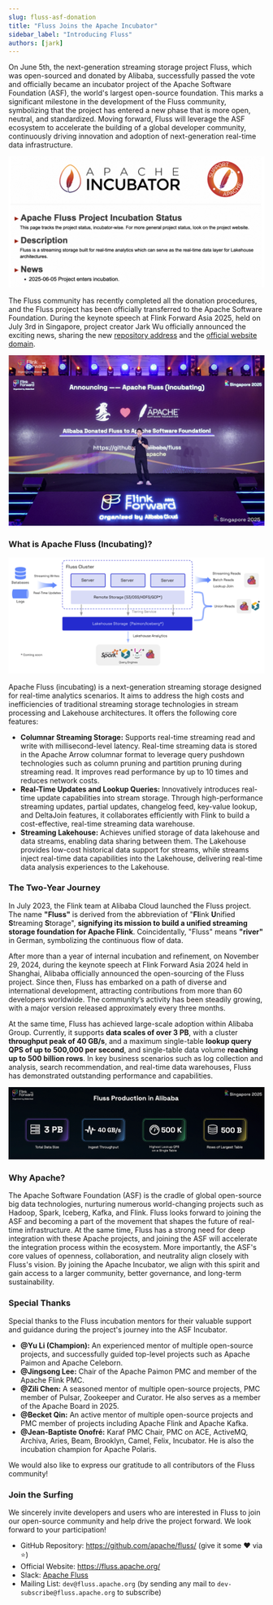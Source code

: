 ```yaml
---
slug: fluss-asf-donation
title: "Fluss Joins the Apache Incubator"
sidebar_label: "Introducing Fluss"
authors: [jark]
---
```


<!--
 Licensed to the Apache Software Foundation (ASF) under one
 or more contributor license agreements.  See the NOTICE file
 distributed with this work for additional information
 regarding copyright ownership.  The ASF licenses this file
 to you under the Apache License, Version 2.0 (the
 "License"); you may not use this file except in compliance
 with the License.  You may obtain a copy of the License at

      http://www.apache.org/licenses/LICENSE-2.0

 Unless required by applicable law or agreed to in writing, software
 distributed under the License is distributed on an "AS IS" BASIS,
 WITHOUT WARRANTIES OR CONDITIONS OF ANY KIND, either express or implied.
 See the License for the specific language governing permissions and
 limitations under the License.
-->

On June 5th, the next-generation streaming storage project Fluss, which was open-sourced and donated by Alibaba, successfully passed the vote and officially became an incubator project of the Apache Software Foundation (ASF), 
the world's largest open-source foundation. This marks a significant milestone in the development of the Fluss community, symbolizing that the project has entered a new phase that is more open,
neutral, and standardized. 
Moving forward, Fluss will leverage the ASF ecosystem to accelerate the building of a global developer community, continuously driving innovation and adoption of next-generation real-time data infrastructure.

![ASF](assets/fluss_asf/asf.png)
<!-- truncate -->

The Fluss community has recently completed all the donation procedures, and the Fluss project has been officially transferred to the Apache Software Foundation. 
During the keynote speech at Flink Forward Asia 2025, held on July 3rd in Singapore, project creator Jark Wu officially announced the exciting news, 
sharing the new [repository address](https://github.com/apache/fluss/) and the [official website domain](https://fluss.apache.org/).

![FF Announcement](assets/fluss_asf/announcement.png)

### What is Apache Fluss (Incubating)?
![Architecture](assets/fluss_asf/architecture.png)

Apache Fluss (incubating) is a next-generation streaming storage designed for real-time analytics scenarios. 
It aims to address the high costs and inefficiencies of traditional streaming storage technologies in stream processing and Lakehouse architectures. 
It offers the following core features:

* **Columnar Streaming Storage:** Supports real-time streaming read and write with millisecond-level latency. Real-time streaming data is stored in the Apache Arrow columnar format to leverage query pushdown technologies such as column pruning and partition pruning during streaming read. It improves read performance by up to 10 times and reduces network costs.
* **Real-Time Updates and Lookup Queries:** Innovatively introduces real-time update capabilities into stream storage. Through high-performance streaming updates, partial updates, changelog feed, key-value lookup, and DeltaJoin features, it collaborates efficiently with Flink to build a cost-effective, real-time streaming data warehouse.
* **Streaming Lakehouse:** Achieves unified storage of data lakehouse and data streams, enabling data sharing between them. The Lakehouse provides low-cost historical data support for streams, while streams inject real-time data capabilities into the Lakehouse, delivering real-time data analysis experiences to the Lakehouse.

### The Two-Year Journey
In July 2023, the Flink team at Alibaba Cloud launched the Fluss project. 
The name **"Fluss"** is derived from the abbreviation of "**Fl**ink **U**nified **S**treaming **S**torage", **signifying its mission to build a unified streaming storage foundation for Apache Flink**. 
Coincidentally, "Fluss" means **"river"** in German, symbolizing the continuous flow of data.

After more than a year of internal incubation and refinement, on November 29, 2024, during the keynote speech at Flink Forward Asia 2024 held in Shanghai, Alibaba officially announced the open-sourcing of the Fluss project. 
Since then, Fluss has embarked on a path of diverse and international development, attracting contributions from more than 60 developers worldwide. 
The community’s activity has been steadily growing, with a major version released approximately every three months.

At the same time, Fluss has achieved large-scale adoption within Alibaba Group. 
Currently, it supports **data scales of over 3 PB**, with a cluster **throughput peak of 40 GB/s**, and a maximum single-table **lookup query QPS of up to 500,000 per second**, and single-table data volume **reaching up to 500 billion rows**. 
In key business scenarios such as log collection and analysis, search recommendation, and real-time data warehouses, Fluss has demonstrated outstanding performance and capabilities.

![Alibaba Production](assets/fluss_asf/alibaba.png)

### Why Apache?
The Apache Software Foundation (ASF) is the cradle of global open-source big data technologies, nurturing numerous world-changing projects such as Hadoop, Spark, Iceberg, Kafka, and Flink. Fluss looks forward to joining the ASF and becoming a part of the movement that shapes the future of real-time infrastructure. At the same time, Fluss has a strong need for deep integration with these Apache projects, and joining the ASF will accelerate the integration process within the ecosystem. More importantly, the ASF's core values of openness, collaboration, and neutrality align closely with Fluss's vision. By joining the Apache Incubator, we align with this spirit and gain access to a larger community, better governance, and long-term sustainability.

### Special Thanks
Special thanks to the Fluss incubation mentors for their valuable support and guidance during the project's journey into the ASF Incubator.

* **@Yu Li (Champion):** An experienced mentor of multiple open-source projects, and successfully guided top-level projects such as Apache Paimon and Apache Celeborn.
* **@Jingsong Lee:** Chair of the Apache Paimon PMC and member of the Apache Flink PMC. 
* **@Zili Chen:** A seasoned mentor of multiple open-source projects, PMC member of Pulsar, Zookeeper and Curator. He also serves as a member of the Apache Board in 2025. 
* **@Becket Qin:** An active mentor of multiple open-source projects and PMC member of projects including Apache Flink and Apache Kafka. 
* **@Jean-Baptiste Onofré:** Karaf PMC Chair, PMC on ACE, ActiveMQ, Archiva, Aries, Beam, Brooklyn, Camel, Felix, Incubator. He is also the incubation champion for Apache Polaris.

We would also like to express our gratitude to all contributors of the Fluss community!

### Join the Surfing
We sincerely invite developers and users who are interested in Fluss to join our open-source community and help drive the project forward. We look forward to your participation!

* GitHub Repository: https://github.com/apache/fluss/  (give it some ❤️ via ⭐)
* Official Website: https://fluss.apache.org/
* Slack: [Apache Fluss ](https://join.slack.com/t/apache-fluss/shared_invite/zt-33wlna581-QAooAiCmnYboJS8D_JUcYw)
* Mailing List: `dev@fluss.apache.org` (by sending any mail to `dev-subscribe@fluss.apache.org` to subscribe)